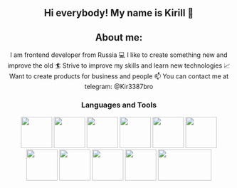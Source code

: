 <div align="center">
  
## Hi everybody! My name is Kirill 👋

## About me:
I am frontend developer from Russia
💻 I like to create something new and improve the old
🏄 Strive to improve my skills and learn new technologies
📈 Want to create products for business and people
📫 You can contact me at telegram: @Kir3387bro
  
### Languages and Tools
<img src="https://github.com/Kirill-FD/Kirill-FD/assets/120019115/44fd6571-133f-4a56-b35b-8bce0cc49e7b" width="70px" height="70px"> <img src="https://github.com/Kirill-FD/Kirill-FD/assets/120019115/5c123b74-f634-4b1f-9b7f-05a643bf9943" width="70px" height="70px"> <img src="https://github.com/Kirill-FD/Kirill-FD/assets/120019115/be14b34b-0991-41dc-8b3e-3c32b82a1de0" width="70px" height="70px"> <img src="https://github.com/Kirill-FD/Kirill-FD/assets/120019115/0828a014-a10f-4b1f-8334-f69e1b4c6320" width="70px" height="70px"> <img src="https://github.com/Kirill-FD/Kirill-FD/assets/120019115/2e1ed176-1444-4b0b-b51f-c3783dbfa3c6" width="70px" height="70px"> <img src="https://github.com/Kirill-FD/Kirill-FD/assets/120019115/75b3d40d-93a8-43b3-8ec9-e195670d05d2" width="70px" height="70px"> <img src="https://github.com/Kirill-FD/Kirill-FD/assets/120019115/3715d802-c7f3-47fa-9de5-af001c284b3c" width="70px" height="70px"> <img src="https://github.com/Kirill-FD/Kirill-FD/assets/120019115/b538349f-2336-4d83-a8d3-288b3e9a8a3d" width="70px" height="70px"> <img src="https://github.com/Kirill-FD/Kirill-FD/assets/120019115/c37d38c7-c6c3-410a-a2ce-d2fe634ce294" width="70px" height="70px"> <img src="https://github.com/Kirill-FD/Kirill-FD/assets/120019115/ba417c24-d89c-4d19-a5a4-d788d1e007be" width="70px" height="70px"> <img src="https://github.com/Kirill-FD/Kirill-FD/assets/120019115/7d42267c-1344-46d8-b018-cb1066eb9c26" width="120px" height="70px">
</div>
